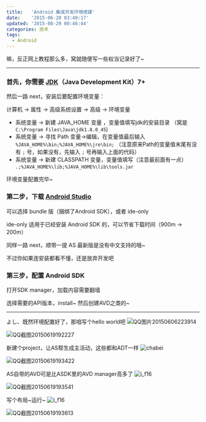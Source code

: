 ```yaml
---
title:   'Android 集成开发环境搭建'
date:    '2015-06-20 03:40:17'
updated: '2015-08-29 00:46:44'
categories: 技术
tags:
  - Android
---
```


嘛，反正网上教程那么多，窝就随便写一些权当记录好了~

---------

### 首先，你需要 [JDK](http://www.oracle.com/technetwork/java/javase/downloads/index.html)（Java Development Kit）7+

然后一路 next，安装后要配置环境变量：

计算机 -> 属性 -> 高级系统设置 -> 高级 -> 环境变量

- 系统变量 -> 新建 JAVA_HOME 变量 ，变量值填写jdk的安装目录
 （窝是 `C:\Program Files\Java\jdk1.8.0_45`)
- 系统变量 -> 寻找 Path 变量→编辑，在变量值最后输入
 `%JAVA_HOME%\bin;%JAVA_HOME%\jre\bin;`
 （注意原来Path的变量值末尾有没有 `;` 号，如果没有，先输入 `;` 号再输入上面的代码）
- 系统变量 -> 新建 CLASSPATH 变量，变量值填写（注意最前面有一点）
 `.;%JAVA_HOME%\lib;%JAVA_HOME%\lib\tools.jar`

环境变量配置完毕~ <!--more-->

### 第二步，下载 [Android Studio](http://developer.android.com/sdk/index.html)

可以选择 bundle 版（捆绑了Android SDK），或者 ide-only

ide-only 适用于已经安装 Android SDK 的，可以节省下载时间（900m -> 200m）

同样一路 next，顺带一提 AS 最新版是没有中文支持的哦~

不过你如果连安装都看不懂，还是放弃开发吧

### 第三步，配置 Android SDK

打开SDK manager，加载内容需要翻墙

选择需要的API版本，install~ 然后创建AVD之类的~

----------

よし、既然环境配置好了，那咱写个hello world吧 ![QQ图片20150606223914](https://img.prin.studio/images/2015/06/2015-06-06_14-39-25.jpg)

![QQ截图20150619192227](https://img.prin.studio/images/2015/06/2015-06-19_11-32-28-1024x620.png)

新建个project，让AS帮生成主活动，这些都和ADT一样 ![chabei](https://img.prin.studio/images/2015/05/2015-05-24_09-07-51.png)

![QQ截图20150619193422](https://img.prin.studio/images/2015/06/2015-06-19_11-37-09-1024x592.png)

AS自带的AVD可是比ASDK里的AVD manager高多了 ![i_f16](https://img.prin.studio/images/2015/05/2015-05-24_09-19-27.png)

![QQ截图20150619193541](https://img.prin.studio/images/2015/06/2015-06-19_11-36-31-1024x559.png)

写个布局~运行~ ![i_f16](https://img.prin.studio/images/2015/05/2015-05-24_09-19-27.png)

![QQ截图20150619193613](https://img.prin.studio/images/2015/06/2015-06-19_11-39-12.png)
